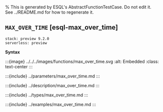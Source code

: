 % This is generated by ESQL's AbstractFunctionTestCase. Do not edit it. See ../README.md for how to regenerate it.

## `MAX_OVER_TIME` [esql-max_over_time]
```{applies_to}
stack: preview 9.2.0
serverless: preview
```

**Syntax**

:::{image} ../../../images/functions/max_over_time.svg
:alt: Embedded
:class: text-center
:::


:::{include} ../parameters/max_over_time.md
:::

:::{include} ../description/max_over_time.md
:::

:::{include} ../types/max_over_time.md
:::

:::{include} ../examples/max_over_time.md
:::
